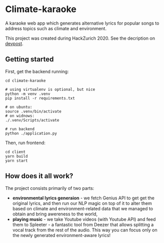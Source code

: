 # Climate-karaoke

A karaoke web app which generates alternative lyrics for popular songs to address topics such as climate and environment. 

This project was created during HackZurich 2020. See the decription on [devpost](https://devpost.com/software/climate-karaoke).

## Getting started 

First, get the backend running:
```
cd climate-karaoke

# using virtualenv is optional, but nice
python -m venv .venv
pip install -r requirements.txt

# on ubuntu:
source .venv/bin/activate
# on widnows:
./.venv/Scripts/activate

# run backend
python ./application.py
```

Then, run frontend:
```
cd client
yarn build
yarn start
```

## How does it all work?

The project consists primarily of two parts:

 - **environmental lyrics generaion** - we fetch Genius API to get get the original lyrics, and then run our NLP magic on top of it to alter them based on climate and environment-related data that we managed to obtain and bring awereness to the world,
 - **playing music** - we take Youtube videos (with Youtube API) and feed them to Spleeter - a fantastic tool from Deezer that allows splitting a vocal track from the rest of the audio. This way you can focus only on the newly generated environment-aware lyrics!
 
 
